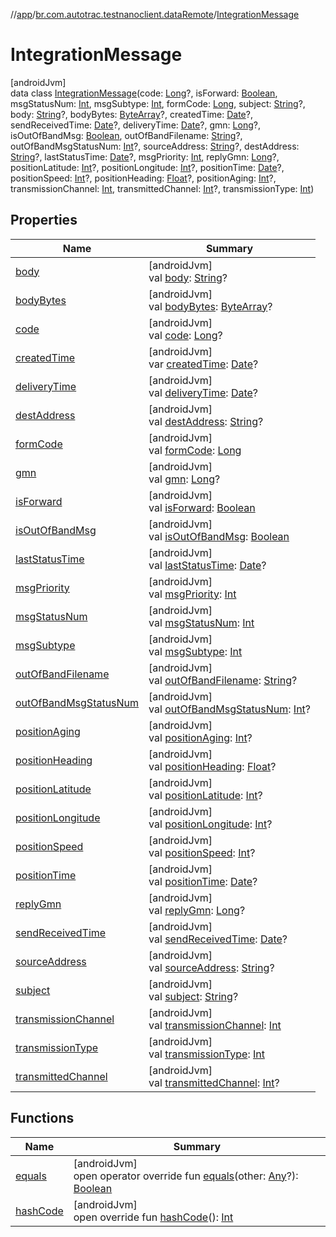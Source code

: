 //[app](../../../index.md)/[br.com.autotrac.testnanoclient.dataRemote](../index.md)/[IntegrationMessage](index.md)

# IntegrationMessage

[androidJvm]\
data class [IntegrationMessage](index.md)(code: [Long](https://kotlinlang.org/api/latest/jvm/stdlib/kotlin/-long/index.html)?, isForward: [Boolean](https://kotlinlang.org/api/latest/jvm/stdlib/kotlin/-boolean/index.html), msgStatusNum: [Int](https://kotlinlang.org/api/latest/jvm/stdlib/kotlin/-int/index.html), msgSubtype: [Int](https://kotlinlang.org/api/latest/jvm/stdlib/kotlin/-int/index.html), formCode: [Long](https://kotlinlang.org/api/latest/jvm/stdlib/kotlin/-long/index.html), subject: [String](https://kotlinlang.org/api/latest/jvm/stdlib/kotlin/-string/index.html)?, body: [String](https://kotlinlang.org/api/latest/jvm/stdlib/kotlin/-string/index.html)?, bodyBytes: [ByteArray](https://kotlinlang.org/api/latest/jvm/stdlib/kotlin/-byte-array/index.html)?, createdTime: [Date](https://developer.android.com/reference/kotlin/java/util/Date.html)?, sendReceivedTime: [Date](https://developer.android.com/reference/kotlin/java/util/Date.html)?, deliveryTime: [Date](https://developer.android.com/reference/kotlin/java/util/Date.html)?, gmn: [Long](https://kotlinlang.org/api/latest/jvm/stdlib/kotlin/-long/index.html)?, isOutOfBandMsg: [Boolean](https://kotlinlang.org/api/latest/jvm/stdlib/kotlin/-boolean/index.html), outOfBandFilename: [String](https://kotlinlang.org/api/latest/jvm/stdlib/kotlin/-string/index.html)?, outOfBandMsgStatusNum: [Int](https://kotlinlang.org/api/latest/jvm/stdlib/kotlin/-int/index.html)?, sourceAddress: [String](https://kotlinlang.org/api/latest/jvm/stdlib/kotlin/-string/index.html)?, destAddress: [String](https://kotlinlang.org/api/latest/jvm/stdlib/kotlin/-string/index.html)?, lastStatusTime: [Date](https://developer.android.com/reference/kotlin/java/util/Date.html)?, msgPriority: [Int](https://kotlinlang.org/api/latest/jvm/stdlib/kotlin/-int/index.html), replyGmn: [Long](https://kotlinlang.org/api/latest/jvm/stdlib/kotlin/-long/index.html)?, positionLatitude: [Int](https://kotlinlang.org/api/latest/jvm/stdlib/kotlin/-int/index.html)?, positionLongitude: [Int](https://kotlinlang.org/api/latest/jvm/stdlib/kotlin/-int/index.html)?, positionTime: [Date](https://developer.android.com/reference/kotlin/java/util/Date.html)?, positionSpeed: [Int](https://kotlinlang.org/api/latest/jvm/stdlib/kotlin/-int/index.html)?, positionHeading: [Float](https://kotlinlang.org/api/latest/jvm/stdlib/kotlin/-float/index.html)?, positionAging: [Int](https://kotlinlang.org/api/latest/jvm/stdlib/kotlin/-int/index.html)?, transmissionChannel: [Int](https://kotlinlang.org/api/latest/jvm/stdlib/kotlin/-int/index.html), transmittedChannel: [Int](https://kotlinlang.org/api/latest/jvm/stdlib/kotlin/-int/index.html)?, transmissionType: [Int](https://kotlinlang.org/api/latest/jvm/stdlib/kotlin/-int/index.html))

## Properties

| Name | Summary |
|---|---|
| [body](body.md) | [androidJvm]<br>val [body](body.md): [String](https://kotlinlang.org/api/latest/jvm/stdlib/kotlin/-string/index.html)? |
| [bodyBytes](body-bytes.md) | [androidJvm]<br>val [bodyBytes](body-bytes.md): [ByteArray](https://kotlinlang.org/api/latest/jvm/stdlib/kotlin/-byte-array/index.html)? |
| [code](code.md) | [androidJvm]<br>val [code](code.md): [Long](https://kotlinlang.org/api/latest/jvm/stdlib/kotlin/-long/index.html)? |
| [createdTime](created-time.md) | [androidJvm]<br>var [createdTime](created-time.md): [Date](https://developer.android.com/reference/kotlin/java/util/Date.html)? |
| [deliveryTime](delivery-time.md) | [androidJvm]<br>val [deliveryTime](delivery-time.md): [Date](https://developer.android.com/reference/kotlin/java/util/Date.html)? |
| [destAddress](dest-address.md) | [androidJvm]<br>val [destAddress](dest-address.md): [String](https://kotlinlang.org/api/latest/jvm/stdlib/kotlin/-string/index.html)? |
| [formCode](form-code.md) | [androidJvm]<br>val [formCode](form-code.md): [Long](https://kotlinlang.org/api/latest/jvm/stdlib/kotlin/-long/index.html) |
| [gmn](gmn.md) | [androidJvm]<br>val [gmn](gmn.md): [Long](https://kotlinlang.org/api/latest/jvm/stdlib/kotlin/-long/index.html)? |
| [isForward](is-forward.md) | [androidJvm]<br>val [isForward](is-forward.md): [Boolean](https://kotlinlang.org/api/latest/jvm/stdlib/kotlin/-boolean/index.html) |
| [isOutOfBandMsg](is-out-of-band-msg.md) | [androidJvm]<br>val [isOutOfBandMsg](is-out-of-band-msg.md): [Boolean](https://kotlinlang.org/api/latest/jvm/stdlib/kotlin/-boolean/index.html) |
| [lastStatusTime](last-status-time.md) | [androidJvm]<br>val [lastStatusTime](last-status-time.md): [Date](https://developer.android.com/reference/kotlin/java/util/Date.html)? |
| [msgPriority](msg-priority.md) | [androidJvm]<br>val [msgPriority](msg-priority.md): [Int](https://kotlinlang.org/api/latest/jvm/stdlib/kotlin/-int/index.html) |
| [msgStatusNum](msg-status-num.md) | [androidJvm]<br>val [msgStatusNum](msg-status-num.md): [Int](https://kotlinlang.org/api/latest/jvm/stdlib/kotlin/-int/index.html) |
| [msgSubtype](msg-subtype.md) | [androidJvm]<br>val [msgSubtype](msg-subtype.md): [Int](https://kotlinlang.org/api/latest/jvm/stdlib/kotlin/-int/index.html) |
| [outOfBandFilename](out-of-band-filename.md) | [androidJvm]<br>val [outOfBandFilename](out-of-band-filename.md): [String](https://kotlinlang.org/api/latest/jvm/stdlib/kotlin/-string/index.html)? |
| [outOfBandMsgStatusNum](out-of-band-msg-status-num.md) | [androidJvm]<br>val [outOfBandMsgStatusNum](out-of-band-msg-status-num.md): [Int](https://kotlinlang.org/api/latest/jvm/stdlib/kotlin/-int/index.html)? |
| [positionAging](position-aging.md) | [androidJvm]<br>val [positionAging](position-aging.md): [Int](https://kotlinlang.org/api/latest/jvm/stdlib/kotlin/-int/index.html)? |
| [positionHeading](position-heading.md) | [androidJvm]<br>val [positionHeading](position-heading.md): [Float](https://kotlinlang.org/api/latest/jvm/stdlib/kotlin/-float/index.html)? |
| [positionLatitude](position-latitude.md) | [androidJvm]<br>val [positionLatitude](position-latitude.md): [Int](https://kotlinlang.org/api/latest/jvm/stdlib/kotlin/-int/index.html)? |
| [positionLongitude](position-longitude.md) | [androidJvm]<br>val [positionLongitude](position-longitude.md): [Int](https://kotlinlang.org/api/latest/jvm/stdlib/kotlin/-int/index.html)? |
| [positionSpeed](position-speed.md) | [androidJvm]<br>val [positionSpeed](position-speed.md): [Int](https://kotlinlang.org/api/latest/jvm/stdlib/kotlin/-int/index.html)? |
| [positionTime](position-time.md) | [androidJvm]<br>val [positionTime](position-time.md): [Date](https://developer.android.com/reference/kotlin/java/util/Date.html)? |
| [replyGmn](reply-gmn.md) | [androidJvm]<br>val [replyGmn](reply-gmn.md): [Long](https://kotlinlang.org/api/latest/jvm/stdlib/kotlin/-long/index.html)? |
| [sendReceivedTime](send-received-time.md) | [androidJvm]<br>val [sendReceivedTime](send-received-time.md): [Date](https://developer.android.com/reference/kotlin/java/util/Date.html)? |
| [sourceAddress](source-address.md) | [androidJvm]<br>val [sourceAddress](source-address.md): [String](https://kotlinlang.org/api/latest/jvm/stdlib/kotlin/-string/index.html)? |
| [subject](subject.md) | [androidJvm]<br>val [subject](subject.md): [String](https://kotlinlang.org/api/latest/jvm/stdlib/kotlin/-string/index.html)? |
| [transmissionChannel](transmission-channel.md) | [androidJvm]<br>val [transmissionChannel](transmission-channel.md): [Int](https://kotlinlang.org/api/latest/jvm/stdlib/kotlin/-int/index.html) |
| [transmissionType](transmission-type.md) | [androidJvm]<br>val [transmissionType](transmission-type.md): [Int](https://kotlinlang.org/api/latest/jvm/stdlib/kotlin/-int/index.html) |
| [transmittedChannel](transmitted-channel.md) | [androidJvm]<br>val [transmittedChannel](transmitted-channel.md): [Int](https://kotlinlang.org/api/latest/jvm/stdlib/kotlin/-int/index.html)? |

## Functions

| Name | Summary |
|---|---|
| [equals](equals.md) | [androidJvm]<br>open operator override fun [equals](equals.md)(other: [Any](https://kotlinlang.org/api/latest/jvm/stdlib/kotlin/-any/index.html)?): [Boolean](https://kotlinlang.org/api/latest/jvm/stdlib/kotlin/-boolean/index.html) |
| [hashCode](hash-code.md) | [androidJvm]<br>open override fun [hashCode](hash-code.md)(): [Int](https://kotlinlang.org/api/latest/jvm/stdlib/kotlin/-int/index.html) |
